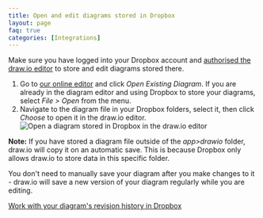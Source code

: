 ```yaml
---
title: Open and edit diagrams stored in Dropbox
layout: page
faq: true
categories: [Integrations]
---
```


Make sure you have logged into your Dropbox account and [authorised the draw.io editor](/doc/faq/dropbox-diagrams-store.html) to store and edit diagrams stored there.

1. Go to [our online editor](https://app.diagrams.net/?mode=dropbox) and click _Open Existing Diagram_. If you are already in the diagram editor and using Dropbox to store your diagrams, select _File > Open_ from the menu.
2. Navigate to the diagram file in your Dropbox folders, select it, then click _Choose_ to open it in the draw.io editor.
<br /><img src="/assets/img/blog/dropbox-diagram-open.png" style="width=100%;max-width:400px;height:auto;" alt="Open a diagram stored in Dropbox in the draw.io editor">

**Note:** If you have stored a diagram file outside of the _app>drawio_ folder, draw.io will copy it on an automatic save. This is because Dropbox only allows draw.io to store data in this specific folder.

You don't need to manually save your diagram after you make changes to it - draw.io will save a new version of your diagram regularly while you are editing.

[Work with your diagram's revision history in Dropbox](/doc/faq/dropbox-diagram-revisions.html)
